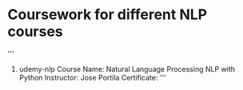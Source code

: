 # Coursework for different NLP courses
'''
  1. udemy-nlp 
     Course Name: Natural Language Processing NLP with Python 
     Instructor: Jose Portila
     Certificate: 
'''

